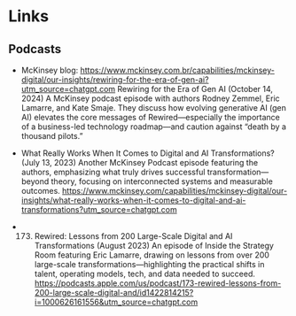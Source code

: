 # Links

## Podcasts
- McKinsey blog: <https://www.mckinsey.com.br/capabilities/mckinsey-digital/our-insights/rewiring-for-the-era-of-gen-ai?utm_source=chatgpt.com>
  Rewiring for the Era of Gen AI (October 14, 2024)
  A McKinsey podcast episode with authors Rodney Zemmel, Eric Lamarre, and Kate Smaje. They discuss how evolving generative AI (gen AI) elevates the core messages of Rewired—especially the importance of a business-led technology roadmap—and caution against “death by a   thousand pilots.”

- What Really Works When It Comes to Digital and AI Transformations? (July 13, 2023)
  Another McKinsey Podcast episode featuring the authors, emphasizing what truly drives successful transformation—beyond theory, focusing on interconnected systems and measurable outcomes.
  <https://www.mckinsey.com/capabilities/mckinsey-digital/our-insights/what-really-works-when-it-comes-to-digital-and-ai-transformations?utm_source=chatgpt.com>

- 173. Rewired: Lessons from 200 Large-Scale Digital and AI Transformations (August 2023)
  An episode of Inside the Strategy Room featuring Eric Lamarre, drawing on lessons from over 200 large-scale transformations—highlighting the practical shifts in talent, operating models, tech, and data needed to succeed.
  <https://podcasts.apple.com/us/podcast/173-rewired-lessons-from-200-large-scale-digital-and/id1422814215?i=1000626161556&utm_source=chatgpt.com>
